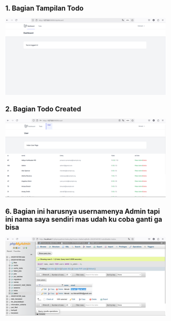 ## 1. Bagian Tampilan Todo
![Alt text](screenshot/tugas7/tampilanTodo.png)
## 2. Bagian Todo Created
![Alt text](screenshot/tugas7/TampilanUser.png)
## 6. Bagian ini harusnya usernamenya Admin tapi ini nama saya sendiri mas udah ku coba ganti ga bisa 
![Alt text](screenshot/tugas7/ss.png)
